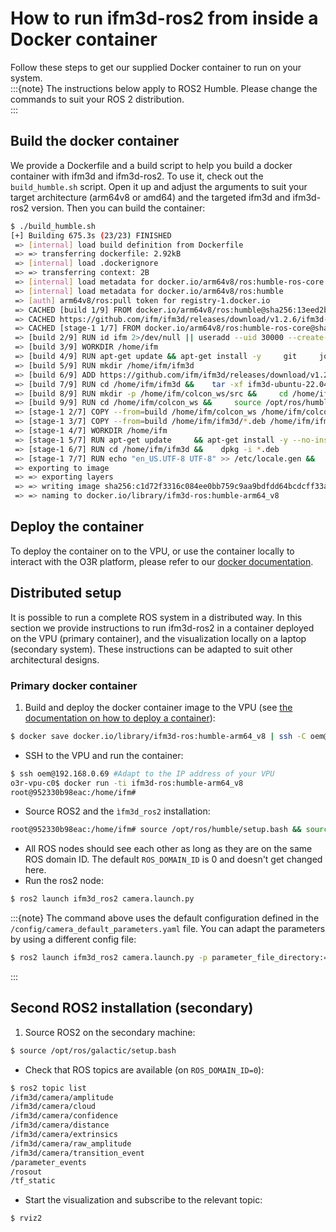 # How to run ifm3d-ros2 from inside a Docker container

Follow these steps to get our supplied Docker container to run on your system.  
:::{note}
The instructions below apply to ROS2 Humble. Please change the commands to suit your ROS 2 distribution.  
:::
## Build the docker container
We provide a Dockerfile and a build script to help you build a docker container with ifm3d and ifm3d-ros2. To use it, check out the `build_humble.sh` script. Open it up and adjust the arguments to suit your target architecture (arm64v8 or amd64) and the targeted ifm3d and ifm3d-ros2 version. Then you can build the container:

```bash
$ ./build_humble.sh
[+] Building 675.3s (23/23) FINISHED                                                                                                                                         
 => [internal] load build definition from Dockerfile                                                                                                                    0.0s
 => => transferring dockerfile: 2.92kB                                                                                                                                  0.0s
 => [internal] load .dockerignore                                                                                                                                       0.0s
 => => transferring context: 2B                                                                                                                                         0.0s
 => [internal] load metadata for docker.io/arm64v8/ros:humble-ros-core                                                                                                  1.1s
 => [internal] load metadata for docker.io/arm64v8/ros:humble                                                                                                           0.9s
 => [auth] arm64v8/ros:pull token for registry-1.docker.io                                                                                                              0.0s
 => CACHED [build 1/9] FROM docker.io/arm64v8/ros:humble@sha256:13eed2b61402a7be4dcfb1463398966f27fe807e81e447456d167627ce9ee8ee                                        0.0s
 => CACHED https://github.com/ifm/ifm3d/releases/download/v1.2.6/ifm3d-ubuntu-22.04-arm64-debs_1.2.6.tar                                                                0.6s
 => CACHED [stage-1 1/7] FROM docker.io/arm64v8/ros:humble-ros-core@sha256:b58d5d27371fac49e2d50649cb37effa390a3f854a473689a333c44e64a66f81                             0.0s
 => [build 2/9] RUN id ifm 2>/dev/null || useradd --uid 30000 --create-home -s /bin/bash -U ifm                                                                         0.5s
 => [build 3/9] WORKDIR /home/ifm                                                                                                                                       0.0s
 => [build 4/9] RUN apt-get update && apt-get install -y     git     jq     libxmlrpc-c++8-dev     libproj-dev     build-essential     coreutils     cmake     wget   172.1s
 => [build 5/9] RUN mkdir /home/ifm/ifm3d                                                                                                                               0.5s
 => [build 6/9] ADD https://github.com/ifm/ifm3d/releases/download/v1.2.6/ifm3d-ubuntu-22.04-arm64-debs_1.2.6.tar /home/ifm/ifm3d                                       0.0s 
 => [build 7/9] RUN cd /home/ifm/ifm3d &&    tar -xf ifm3d-ubuntu-22.04-arm64-debs_1.2.6.tar &&      dpkg -i *.deb                                                      2.1s 
 => [build 8/9] RUN mkdir -p /home/ifm/colcon_ws/src &&     cd /home/ifm/colcon_ws/src &&     git clone https://github.com/ifm/ifm3d-ros2.git -b lm_humble_tests --sin  4.2s 
 => [build 9/9] RUN cd /home/ifm/colcon_ws &&     source /opt/ros/humble/setup.bash &&     export RMW_IMPLEMENTATION=rmw_cyclonedds_cpp &&     colcon build --cmake-  242.8s 
 => [stage-1 2/7] COPY --from=build /home/ifm/colcon_ws /home/ifm/colcon_ws                                                                                             0.1s 
 => [stage-1 3/7] COPY --from=build /home/ifm/ifm3d/*.deb /home/ifm/ifm3d/                                                                                              0.0s 
 => [stage-1 4/7] WORKDIR /home/ifm                                                                                                                                     0.0s 
 => [stage-1 5/7] RUN apt-get update     && apt-get install -y --no-install-recommends     libxmlrpc-c++8v5     locales     sudo     libssl-dev     libgoogle-glog0v  238.2s 
 => [stage-1 6/7] RUN cd /home/ifm/ifm3d &&    dpkg -i *.deb                                                                                                            2.1s 
 => [stage-1 7/7] RUN echo "en_US.UTF-8 UTF-8" >> /etc/locale.gen &&     locale-gen en_US.UTF-8 &&     /usr/sbin/update-locale LANG=en_US.UTF-8                         7.1s 
 => exporting to image                                                                                                                                                  3.3s 
 => => exporting layers                                                                                                                                                 3.3s 
 => => writing image sha256:c1d72f3316c084ee0bb759c9aa9bdfdd64bcdcff33a3011efeadcf6f38815160                                                                            0.0s 
 => => naming to docker.io/library/ifm3d-ros:humble-arm64_v8
```
## Deploy the container
To deploy the container on to the VPU, or use the container locally to interact with the O3R platform, please refer to our [docker documentation](../../../documentation/SoftwareInterfaces/Docker/index_docker.md).

## Distributed setup
It is possible to run a complete ROS system in a distributed way. In this section we provide instructions to run ifm3d-ros2 in a container deployed on the VPU (primary container), and the visualization locally on a laptop (secondary system). 
These instructions can be adapted to suit other architectural designs.

### Primary docker container

1. Build and deploy the docker container image to the VPU (see [the documentation on how to deploy a container](../../../documentation/SoftwareInterfaces/Docker/deployVPU.md)):
```bash
$ docker save docker.io/library/ifm3d-ros:humble-arm64_v8 | ssh -C oem@192.168.0.69 docker load
```
- SSH to the VPU and run the container: 
```bash
$ ssh oem@192.168.0.69 #Adapt to the IP address of your VPU
o3r-vpu-c0$ docker run -ti ifm3d-ros:humble-arm64_v8
root@952330b98eac:/home/ifm# 
```
-  Source ROS2 and the `ìfm3d_ros2` installation: 
```bash
root@952330b98eac:/home/ifm# source /opt/ros/humble/setup.bash && source colcon_ws/install/setup.bash 
```
- All ROS nodes should see each other as long as they are on the same ROS domain ID. The default `ROS_DOMAIN_ID` is 0 and doesn't get changed here.
- Run the ros2 node: 
```bash
$ ros2 launch ifm3d_ros2 camera.launch.py 
```

:::{note}
The command above uses the default configuration defined in the `/config/camera_default_parameters.yaml` file. You can adapt the parameters by using a different config file:
```bash
$ ros2 launch ifm3d_ros2 camera.launch.py -p parameter_file_directory:=config/examples parameter_file_name:=o3r_3d.yaml
```
:::

## Second ROS2 installation (secondary)

1. Source ROS2 on the secondary machine: 
```bash
$ source /opt/ros/galactic/setup.bash
```
- Check that ROS topics are available (on `ROS_DOMAIN_ID=0`): 
```bash
$ ros2 topic list
/ifm3d/camera/amplitude
/ifm3d/camera/cloud
/ifm3d/camera/confidence
/ifm3d/camera/distance
/ifm3d/camera/extrinsics
/ifm3d/camera/raw_amplitude
/ifm3d/camera/transition_event
/parameter_events
/rosout
/tf_static
```
- Start the visualization and subscribe to the relevant topic:
```bash
$ rviz2
``` 